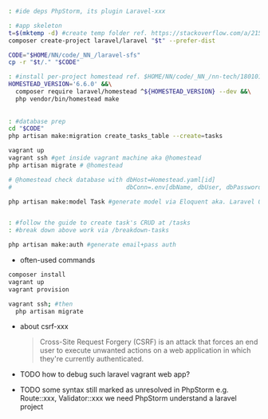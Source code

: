 ```bash

: #ide deps PhpStorm, its plugin Laravel-xxx

: #app skeleton
t=$(mktemp -d) #create temp folder ref. https://stackoverflow.com/a/21564182/248616
composer create-project laravel/laravel "$t" --prefer-dist

CODE="$HOME/NN/code/_NN_/laravel-sfs"
cp -r "$t/." "$CODE"

: #install per-project homestead ref. $HOME/NN/code/_NN_/nn-tech/180101-1000.laravel-0th/00c.vagrant-per-project.md
HOMESTEAD_VERSION='6.6.0' &&\
  composer require laravel/homestead ^${HOMESTEAD_VERSION} --dev &&\
  php vendor/bin/homestead make
  
  
: #database prep
cd "$CODE"
php artisan make:migration create_tasks_table --create=tasks

vagrant up
vagrant ssh #get inside vagrant machine aka @homestead
php artisan migrate # @homestead

# @homestead check database with dbHost=Homestead.yaml[id] 
#                                dbConn=.env[dbName, dbUser, dbPassword] 

php artisan make:model Task #generate model via Eloquent aka. Laravel ORM


: #follow the guide to create task's CRUD at /tasks
: #break down above work via /breakdown-tasks

php artisan make:auth #generate email+pass auth


```


- often-used commands
```bash
composer install
vagrant up
vagrant provision

vagrant ssh; #then 
  php artisan migrate

```

- about csrf-xxx
  > Cross-Site Request Forgery (CSRF) is an attack that forces an end user 
    to execute unwanted actions on a web application in which they're currently authenticated. 

- TODO how to debug such laravel vagrant web app?
- TODO some syntax still marked as unresolved in PhpStorm e.g. Route::xxx, Validator::xxx
       we need PhpStorm understand a laravel project 